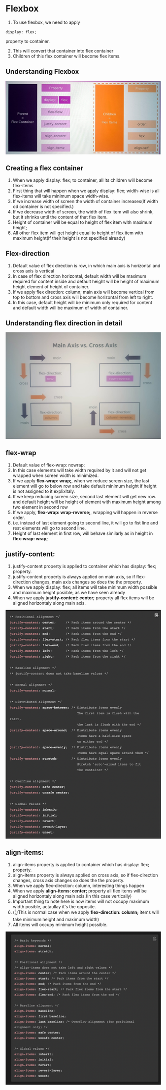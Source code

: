 # Flexbox

1. To use flexbox, we need to apply

```
display: flex;
```

property to container.

2. This will convert that container into flex container
3. Children of this flex container will become flex items.

## Understanding Flexbox

![understanding flexbox](./UnderstandingFlexbox.jpeg)

## Creating a flex container

1. When we apply display: flex; to container, all its children will become flex-items
2. First thing that will happen when we apply display: flex; width-wise is all flex-items will take minimum space width-wise.
3. If we increase width of screen the width of container increases(If width od container is not specified.)
4. If we decrease width of screen, the width of flex item will also shrink, but it shrinks until the content of that flex item.
5. Height of container will be equal to height of flex item with maximum height;
6. All other flex item will get height equal to height of flex item with maximum height(If their height is not specified already)

## Flex-direction

1. Default value of flex direction is row, in which main axis is horizontal and cross axis is vertical
2. In case of flex direction horizontal, default width will be maximum required for content inside and default height will be height of maximum height element of height of container.
3. If we apply flex direction: column; main axis will become vertical from top to bottom and cross axis will become horizontal from left to right.
4. In this case, default height will be minimum only required for content and default width will be maximum of width of container.

## Understanding flex direction in detail

![flex direction](./Flex-direction.jpeg)

## flex-wrap

1. Default value of flex-wrap: nowrap;
2. In this case elements will take width required by it and will not get wrapped when screen width is minimized.
3. If we apply **flex-wrap: wrap;**, when we reduce screen size, the last element will go to below row and take default minimum height if height is not assigned to it explixitaly.
4. If we keep reducing screen size, second last element will get new row. and default height will be height of element with maximum height among two element in second row
5. If we apply, **flex-wrap: wrap-reverse;**, wrapping will happen in reverse order.
6. i.e. instead of last element going to second line, it will go to fist line and rest elements will go to second line.
7. Height of last element in first row, will behave similarly as in height in **flex-wrap: wrap;**

## justify-content:

1. justify-content property is applied to container which has display: flex; property.
2. justify-content property is always applied on main axis, so if flex-direction changes, main axis changes so does the the property.
3. When we apply display: flex; all items will take minimum width possible and maximum height posiible, as we have seen already
4. When we apply **justify-content: center;** property all flex items will be aligned horizontaly along main axis.

![justify content](./justify-content.png)

## align-items:

1. align-items property is applied to container which has display: flex; property.
2. align-items property is always applied on cross axis, so if flex-direction changes, cross axis changes so does the the property.
3. When we apply flex-direction: column, interesting things happen
4. When we apply **align-items: center;** property all flex items will be aligned horizontaly along main axis.(In this case vertically)
5. Important thing to note here is now items will not occupy maximum width posible, actaullay it's the opposite.
6. (👆This is normal case when we apply **flex-direction: column;** items will take minimum height and maximum width)
7. All items will occupy minimum height possible.

![align items](./align_items.png)
